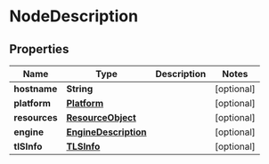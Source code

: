
# NodeDescription

## Properties
Name | Type | Description | Notes
------------ | ------------- | ------------- | -------------
**hostname** | **String** |  |  [optional]
**platform** | [**Platform**](Platform.md) |  |  [optional]
**resources** | [**ResourceObject**](ResourceObject.md) |  |  [optional]
**engine** | [**EngineDescription**](EngineDescription.md) |  |  [optional]
**tlSInfo** | [**TLSInfo**](TLSInfo.md) |  |  [optional]



